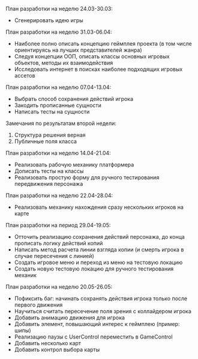 План разработки на неделю 24.03-30.03:
- Сгенерировать идею игры

План разработки на неделю 31.03-06.04:
- Наиболее полно описать концепцию геймплея проекта (в том числе ориентируясь на лучших представителей жанра)
- Следуя концепции ООП, описать классы основных игровых объектов, методы их взаимодействия
- Исследовать интернет в поисках наиболее подходящих игровых ассетов

План разработки на неделю 07.04-13.04:
- Выбрать способ сохранения действий игрока
- Закодить прописанные сущности
- Написать тесты на сущности

Замечания по результатам второй недели:
1. Структура решения верная
2. Публичные поля класса

План разработки на неделю 14.04-21.04:
- Реализовать рабочую механику платформера
- Дописать тесты на классы
- Реализовать простую форму для ручного тестирования передвижения персонажа

План разработки на неделю 22.04-28.04:
- Реализовать механику нахождения сразу нескольких игроков на карте

План разработки на период 29.04-19.05:
- Отточить реализацию сохранения действий персонажа, до конца прописать логику действий копий
- Написать метод расчета линии взгляда копии (и смерть игрока в случае пересечения с линией)
- Создать игровое меню и переход из меню на тестовую локацию
- Создать новую тестовую локацию для ручного тестирования механик

План разработки на неделю 20.05-26.05:
- Пофиксить баг: начинать сохранять действия игрока только после первого движения
- Научиться считать пересечение поля зрения с коллайдером игрока
- Добавить анимацию движения для игрока
- Добавить элемент, повышающий интерес к геймплею (пример: шипы)
- Реализацию паузы с UserControl переместить в GameControl
- Добавить несколько карт
- Добавить контрол выбора карты

